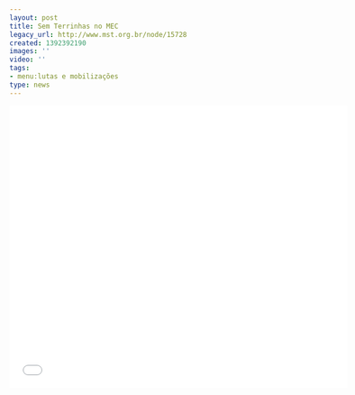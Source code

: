 ```yaml
---
layout: post
title: Sem Terrinhas no MEC
legacy_url: http://www.mst.org.br/node/15728
created: 1392392190
images: ''
video: ''
tags:
- menu:lutas e mobilizações
type: news
---
```

<p style="text-align: center;"><iframe src="//www.youtube.com/embed/BNcHX30oUrg" allowfullscreen="" height="500" width="600" frameborder="0"></iframe></p>
